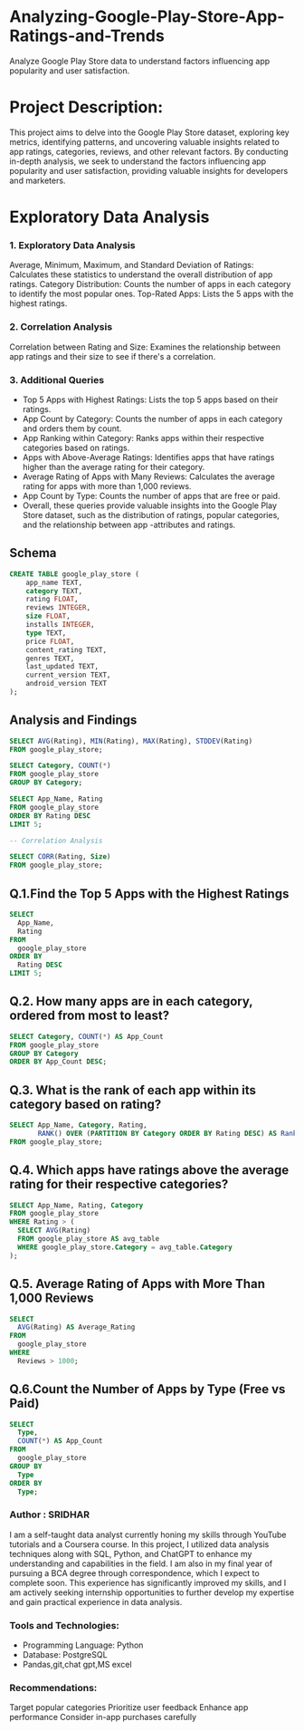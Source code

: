 # Analyzing-Google-Play-Store-App-Ratings-and-Trends
Analyze Google Play Store data to understand factors influencing app popularity and user satisfaction.

# Project Description:
This project aims to delve into the Google Play Store dataset, exploring key metrics, identifying patterns, and uncovering valuable insights related to app ratings, categories, reviews, and other relevant factors. By conducting in-depth analysis, we seek to understand the factors influencing app popularity and user satisfaction, providing valuable insights for developers and marketers.

# Exploratory Data Analysis

### 1. Exploratory Data Analysis

Average, Minimum, Maximum, and Standard Deviation of Ratings: Calculates these statistics to understand the overall distribution of app ratings.
Category Distribution: Counts the number of apps in each category to identify the most popular ones.
Top-Rated Apps: Lists the 5 apps with the highest ratings.

### 2. Correlation Analysis

Correlation between Rating and Size: Examines the relationship between app ratings and their size to see if there's a correlation.

### 3. Additional Queries

- Top 5 Apps with Highest Ratings: Lists the top 5 apps based on their ratings.
- App Count by Category: Counts the number of apps in each category and orders them by count.
- App Ranking within Category: Ranks apps within their respective categories based on ratings.
- Apps with Above-Average Ratings: Identifies apps that have ratings higher than the average rating for their category.
- Average Rating of Apps with Many Reviews: Calculates the average rating for apps with more than 1,000 reviews.
- App Count by Type: Counts the number of apps that are free or paid.
- Overall, these queries provide valuable insights into the Google Play Store dataset, such as the distribution of ratings, popular categories, and the relationship between app -attributes and ratings.

## Schema

```sql
CREATE TABLE google_play_store (
    app_name TEXT,
    category TEXT,
    rating FLOAT,
    reviews INTEGER,
    size FLOAT,
    installs INTEGER,
    type TEXT,
    price FLOAT,
    content_rating TEXT,
    genres TEXT,
    last_updated TEXT,
    current_version TEXT,
    android_version TEXT
);
```

## Analysis and Findings

```sql
SELECT AVG(Rating), MIN(Rating), MAX(Rating), STDDEV(Rating)
FROM google_play_store;

SELECT Category, COUNT(*)
FROM google_play_store
GROUP BY Category;

SELECT App_Name, Rating
FROM google_play_store
ORDER BY Rating DESC
LIMIT 5;
```
```sql
-- Correlation Analysis

SELECT CORR(Rating, Size)
FROM google_play_store;
```


## Q.1.Find the Top 5 Apps with the Highest Ratings
```sql
SELECT
  App_Name,
  Rating
FROM
  google_play_store
ORDER BY
  Rating DESC
LIMIT 5;
```

## Q.2. How many apps are in each category, ordered from most to least?
```sql
SELECT Category, COUNT(*) AS App_Count
FROM google_play_store
GROUP BY Category
ORDER BY App_Count DESC;
```

## Q.3. What is the rank of each app within its category based on rating?
```sql
SELECT App_Name, Category, Rating,
       RANK() OVER (PARTITION BY Category ORDER BY Rating DESC) AS Rank
FROM google_play_store;
```
## Q.4. Which apps have ratings above the average rating for their respective categories?
```sql
SELECT App_Name, Rating, Category
FROM google_play_store
WHERE Rating > (
  SELECT AVG(Rating)
  FROM google_play_store AS avg_table
  WHERE google_play_store.Category = avg_table.Category
);
```

## Q.5. Average Rating of Apps with More Than 1,000 Reviews
```sql
SELECT
  AVG(Rating) AS Average_Rating
FROM
  google_play_store
WHERE
  Reviews > 1000;
```

## Q.6.Count the Number of Apps by Type (Free vs Paid)
```sql
SELECT
  Type,
  COUNT(*) AS App_Count
FROM
  google_play_store
GROUP BY
  Type
ORDER BY
  Type;
```

### Author : SRIDHAR

I am a self-taught data analyst currently honing my skills through YouTube tutorials and a Coursera course. In this project, I utilized data analysis techniques along with SQL, Python, and ChatGPT to enhance my understanding and capabilities in the field. I am also in my final year of pursuing a BCA degree through correspondence, which I expect to complete soon. This experience has significantly improved my skills, and I am actively seeking internship opportunities to further develop my expertise and gain practical experience in data analysis.
  
### Tools and Technologies:

- Programming Language: Python
- Database: PostgreSQL
- Pandas,git,chat gpt,MS excel

### Recommendations:

Target popular categories
Prioritize user feedback
Enhance app performance
Consider in-app purchases carefully
